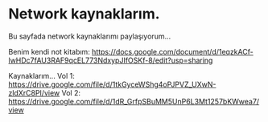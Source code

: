 # Network kaynaklarım.


Bu sayfada network kaynaklarımı paylaşıyorum...


Benim kendi not kitabım: https://docs.google.com/document/d/1eqzkACf-lwHDc7fAU3RAF9qcEL773NdxypJIfOSKf-8/edit?usp=sharing


Kaynaklarım...
Vol 1: https://drive.google.com/file/d/1tkGyceWShg4oPJPVZ_UXwN-zldXrC8PI/view
Vol 2: https://drive.google.com/file/d/1dR_GrfpSBuMM5UnP6L3Mt1257bKWwea7/view
